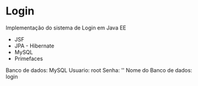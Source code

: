# Login
Implementação do sistema de Login em Java EE 

* JSF
* JPA - Hibernate
* MySQL
* Primefaces

Banco de dados:
MySQL 
Usuario: root
Senha: ''
Nome do Banco de dados: login

